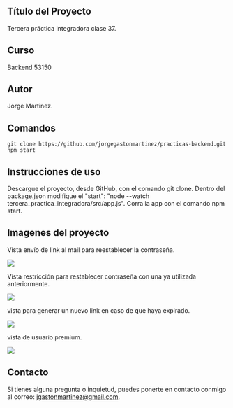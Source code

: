 ## Título del Proyecto

Tercera práctica integradora clase 37.

## Curso

Backend 53150

## Autor

Jorge Martinez.

## Comandos

```
git clone https://github.com/jorgegastonmartinez/practicas-backend.git
npm start
```

## Instrucciones de uso

Descargue el proyecto, desde GitHub, con el comando git clone. Dentro del package.json modifique el  "start": "node --watch tercera_practica_integradora/src/app.js". 
Corra la app con el comando npm start.

## Imagenes del proyecto

Vista envío de link al mail para reestablecer la contraseña.

![](./tercera_practica_integradora/src/public/img/Captura%20de%20pantalla%202024-08-06%20a%20la(s)%2010.17.24 p. m..png)

Vista restricción para restablecer contraseña con una ya utilizada anteriormente.

![](./tercera_practica_integradora/src/public/img/Captura%20de%20pantalla%202024-08-06%20a%20la(s)%2010.18.37 p. m..png)

vista para generar un nuevo link en caso de que haya expirado.

![](./tercera_practica_integradora/src/public/img/Captura%20de%20pantalla%202024-08-06%20a%20la(s)%2010.19.10 p. m..png)

vista de usuario premium.

![](./tercera_practica_integradora/src/public/img/Captura%20de%20pantalla%202024-08-07%20a%20la(s)%208.32.57 p. m..png)

## Contacto

Si tienes alguna pregunta o inquietud, puedes ponerte en contacto conmigo al correo: jgastonmartinez@gmail.com.